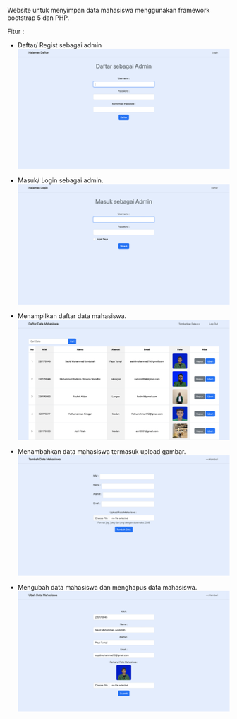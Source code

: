 Website untuk menyimpan data mahasiswa menggunakan framework bootstrap 5 dan PHP.

Fitur :

- Daftar/ Regist sebagai admin
  <img src="view/Register.png">

- Masuk/ Login sebagai admin.
  <img src="view/Login.png">

- Menampilkan daftar data mahasiswa.
  <img src="view/Daftar.png">

- Menambahkan data mahasiswa termasuk upload gambar.
  <img src="view/Tambah.png">

- Mengubah data mahasiswa dan menghapus data mahasiswa.
  <img src="view/Ubah.png">

